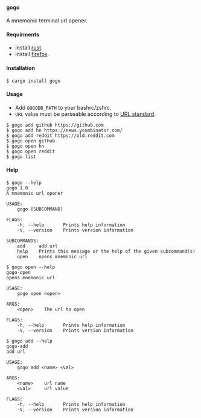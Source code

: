 #### gogo

A mnemonic terminal url opener.

#### Requirments

- Install [rust](https://www.rust-lang.org/tools/install).
- Install [firefox](https://www.mozilla.org/en-US/firefox/new/).

#### Installation

```
$ cargo install gogo
```

#### Usage

- Add `GOGODB_PATH` to your bashrc/zshrc.
- `URL` value must be parseable according to [URL standard](https://url.spec.whatwg.org/).

```
$ gogo add github https://github.com
$ gogo add hn https://news.ycombinator.com/
$ gogo add reddit https://old.reddit.com
$ gogo open github
$ gogo open hn
$ gogo open reddit
$ gogo list
```

#### Help

```
$ gogo --help
gogo 1.0
A mnemonic url opener

USAGE:
    gogo [SUBCOMMAND]

FLAGS:
    -h, --help       Prints help information
    -V, --version    Prints version information

SUBCOMMANDS:
    add     add url
    help    Prints this message or the help of the given subcommand(s)
    open    opens mnemonic url
```

```
$ gogo open --help
gogo-open 
opens mnemonic url

USAGE:
    gogo open <open>

ARGS:
    <open>    The url to open

FLAGS:
    -h, --help       Prints help information
    -V, --version    Prints version information
```

```
$ gogo add --help
gogo-add 
add url

USAGE:
    gogo add <name> <val>

ARGS:
    <name>    url name
    <val>     url value

FLAGS:
    -h, --help       Prints help information
    -V, --version    Prints version information
```
